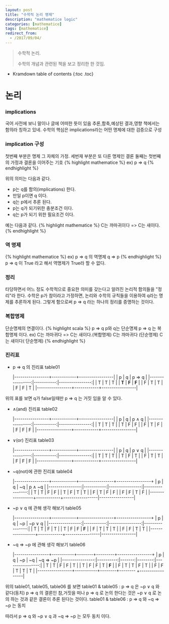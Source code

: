 ```yaml
---
layout: post
title: "수학적 논리 명제"
description: "mathematice logic"
categories: [mathematice]
tags: [mathematice]
redirect_from:
  - /2017/09/04/
---
```


> 수학적 논리.
>
> 수학의 개념과 관련된 책을 보고 정리한 한 것임.

* Kramdown table of contents
{:toc .toc}

# 논리

### implications
 국어 사전에 보니 말이나 글에 어떠한 뜻이 있음
 추론,함축,예상된 결과,영향
 책에서는 함의라 칭하고 있네.
 수학의 핵심은 implications라는 어떤 명제에 대한 검증으로 구성

### implication 구성
 첫번째 부분은 명제 그 자체의 가정.
 세번재 부분은 또 다른 명제인 결론
 둘째는 첫번째의 가정과 결론을 이어주는 기호
{% highlight mathematice %}
 ex) p => q
{% endhighlight %}

위의 의미는 다음과 같다.
* p는 q를 함의(implications) 한다.
* 만일 p이면 q 이다.
* q는 p에서 추론 된다.
* p는 q가 되기위한 충분조건 이다.
* q는 p가 되기 위한 필요조건 이다.

예는 다음과 같다.
{% highlight mathematice %}
C는 까마귀이다 => C는 새이다.
{% endhighlight %}

### 역 명제
{% highlight mathematice %}
 ex) p => q 의 역명제 q => p
{% endhighlight %}
p => q 이 True 라고 해서 역명제가 True라 할 수 없다.

### 정리
타당하면서 어느 정도 수학적으로 중요한 의미를 갖는다고 알려진 논리적 함의들을 "정리"라 한다.
수학은 p가 참이라고 가정하면, 논리와 수학의 규칙들을 이용하여 q라는 명제를 추론하게 된다. 그렇게 함으로써  p => q 라는 하나의 정리를 증명하는 것이다.

### 복합명제
단순명제의 연결이다.
{% highlight scala %}
p => q 
p와 q는 단순명제 p => q 는 복합명제 이다.
ex) C는 까마귀다 => C는 새이다.(복합명제)
C는 까마귀다 (단순명제)
C는 새이다( 단순명제)
{% endhighlight %}

### 진리표
* p => q 의 진리표 table01

	|-----------------+------------+-----------------|
    |        p        |     q      |     p => q      |
    |----------------:|-----------:|----------------:|
    |       T         |     T      |        T        |
    |     **T**       |   **F**    |      **F**      |
    |       F         |     T      |        T        |
    |       F         |     F      |        T        |
    |-----------------+------------+-----------------|


위의 표를 보면 q가 false일때만 p => q 는 거짓 임을 알 수 있다.

* ∧(and) 진리표 table02

	|-----------------+------------+-----------------|
    |        p        |     q      |      p ∧ q      |
    |----------------:|-----------:|----------------:|
    |       T         |     T      |        T        |
    |       T         |     F      |        F        |
    |       F         |     T      |        F        |
    |       F         |     F      |        F        |
    |-----------------+------------+-----------------|

* ∨(or) 진리표 table03

	|-----------------+------------+-----------------|
    |        p        |     q      |      p ∨ q      |
    |----------------:|-----------:|----------------:|
    |       T         |     T      |        T        |
    |       T         |     F      |        T        |
    |       F         |     T      |        T        |
    |       F         |     F      |        F        |
    |-----------------+------------+-----------------|

* ~q(not)에 관한 진리표 table04

	|-----------------+------------+-----------------+-----------------+
    |        p        |     q      |       ~q        |    p ∧ ~q       |
    |----------------:|-----------:|----------------:|----------------:|
    |       T         |     T      |        F        |        F        |
    |       T         |     F      |        T        |        T        |
    |       F         |     T      |        F        |        F        |
    |       F         |     F      |        T        |        F        |
    |-----------------+------------+-----------------|-----------------|

* ~p ∨ q 에 관해 생각 해보기 table05

	|-----------------+------------+-----------------+-----------------+
    |        p        |     q      |       ~p        |    ~p ∨ q       |
    |----------------:|-----------:|----------------:|----------------:|
    |       T         |     T      |        F        |        T        |
    |       T         |     F      |        F        |      **F**      |
    |       F         |     T      |        T        |        T        |
    |       F         |     F      |        T        |        T        |
    |-----------------+------------+-----------------|-----------------|

* ~q => ~p 에 관해 생각 해보기 table06

	|-----------------+-----------+--------+---------+-----------------+
    |        p        |     q     |   ~p   |    ~q   |     ~q => ~p    |
    |----------------:|----------:|-------:|--------:|----------------:|
    |       T         |     T     |    F   |    F    |        T        |
	|       T         |     F     |    F   |    T    |      **F**      |
	|       F         |     T     |    T   |    F    |        T        |
	|       F         |     F     |    T   |    T    |        T        |
    |-----------------+-----------+--------+-------- +-----------------|


위의 table01, table05, table06 를 보면 
table01 & table05 : p => q 은 ~p ∨ q 와 같다(동치) 
p => q 의 결론인 참,거짓을 떠나 p => q 로 논의 한다는 것은 ~p ∨ q 로 논의 하는 것과 같은 결론이 추론 된다는 것이다.
table01 & table06 : p => q 와 ~q => ~p 는 동치 

따라서 p => q 와 ~p ∨ q 과 ~q => ~p 는 모두 동치 이다.

[^1]: This is a footnote.

[kramdown]: https://kramdown.gettalong.org/
[Simple Texture]: https://github.com/yizeng/jekyll-theme-simple-texture